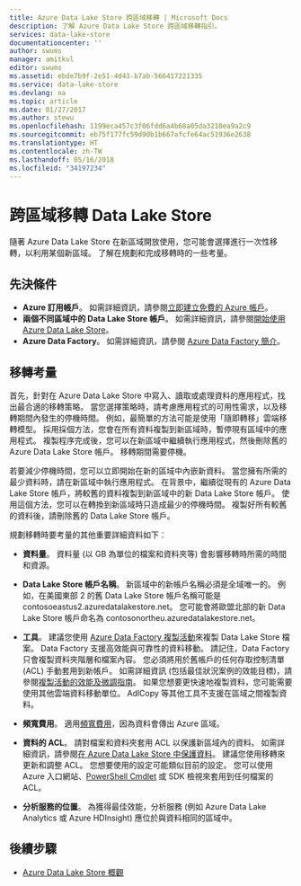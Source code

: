 ```yaml
---
title: Azure Data Lake Store 跨區域移轉 | Microsoft Docs
description: 了解 Azure Data Lake Store 跨區域移轉指引。
services: data-lake-store
documentationcenter: ''
author: swums
manager: amitkul
editor: swums
ms.assetid: ebde7b9f-2e51-4d43-b7ab-566417221335
ms.service: data-lake-store
ms.devlang: na
ms.topic: article
ms.date: 01/27/2017
ms.author: stewu
ms.openlocfilehash: 1199eca457c3f06fdd6a4b68a05da3210ea9a2c9
ms.sourcegitcommit: eb75f177fc59d90b1b667afcfe64ac51936e2638
ms.translationtype: HT
ms.contentlocale: zh-TW
ms.lasthandoff: 05/16/2018
ms.locfileid: "34197234"
---
```

# <a name="migrate-data-lake-store-across-regions"></a>跨區域移轉 Data Lake Store

隨著 Azure Data Lake Store 在新區域開放使用，您可能會選擇進行一次性移轉，以利用某個新區域。 了解在規劃和完成移轉時的一些考量。

## <a name="prerequisites"></a>先決條件

* **Azure 訂用帳戶**。 如需詳細資訊，請參閱[立即建立免費的 Azure 帳戶](https://azure.microsoft.com/pricing/free-trial/)。
* **兩個不同區域中的 Data Lake Store 帳戶**。 如需詳細資訊，請參閱[開始使用 Azure Data Lake Store](data-lake-store-get-started-portal.md)。
* **Azure Data Factory**。 如需詳細資訊，請參閱 [Azure Data Factory 簡介](../data-factory/introduction.md)。


## <a name="migration-considerations"></a>移轉考量

首先，針對在 Azure Data Lake Store 中寫入、讀取或處理資料的應用程式，找出最合適的移轉策略。 當您選擇策略時，請考慮應用程式的可用性需求，以及移轉期間內發生的停機時間。 例如，最簡單的方法可能是使用「隨即轉移」雲端移轉模型。 採用採個方法，您會在所有資料複製到新區域時，暫停現有區域中的應用程式。 複製程序完成後，您可以在新區域中繼續執行應用程式，然後刪除舊的 Azure Data Lake Store 帳戶。 移轉期間需要停機。

若要減少停機時間，您可以立即開始在新的區域中內嵌新資料。 當您擁有所需的最少資料時，請在新區域中執行應用程式。 在背景中，繼續從現有的 Azure Data Lake Store 帳戶，將較舊的資料複製到新區域中的新 Data Lake Store 帳戶。 使用這個方法，您可以在轉換到新區域時只造成最少的停機時間。 複製好所有較舊的資料後，請刪除舊的 Data Lake Store 帳戶。

規劃移轉時要考量的其他重要詳細資料如下︰

* **資料量**。 資料量 (以 GB 為單位的檔案和資料夾等) 會影響移轉時所需的時間和資源。

* **Data Lake Store 帳戶名稱**。 新區域中的新帳戶名稱必須是全域唯一的。 例如，在美國東部 2 的舊 Data Lake Store 帳戶名稱可能是 contosoeastus2.azuredatalakestore.net。 您可能會將歐盟北部的新 Data Lake Store 帳戶命名為 contosonortheu.azuredatalakestore.net。

* **工具**。 建議您使用 [Azure Data Factory 複製活動](../data-factory/connector-azure-data-lake-store.md)來複製 Data Lake Store 檔案。 Data Factory 支援高效能與可靠性的資料移動。 請記住，Data Factory 只會複製資料夾階層和檔案內容。 您必須將用於舊帳戶的任何存取控制清單 (ACL) 手動套用到新帳戶。 如需詳細資訊 (包括最佳狀況案例的效能目標)，請參閱[複製活動的效能及微調指南](../data-factory/copy-activity-performance.md)。 如果您想要更快速地複製資料，您可能需要使用其他雲端資料移動單位。 AdlCopy 等其他工具不支援在區域之間複製資料。  

* **頻寬費用**。 適用[頻寬費用](https://azure.microsoft.com/pricing/details/bandwidth/)，因為資料會傳出 Azure 區域。

* **資料的 ACL**。 請對檔案和資料夾套用 ACL 以保護新區域內的資料。 如需詳細資訊，請參閱[在 Azure Data Lake Store 中保護資料](data-lake-store-secure-data.md)。 建議您使用移轉來更新和調整 ACL。 您想要使用的設定可能類似目前的設定。 您可以使用 Azure 入口網站、[PowerShell Cmdlet](/powershell/module/azurerm.datalakestore/get-azurermdatalakestoreitempermission) 或 SDK 檢視來套用到任何檔案的 ACL。  

* **分析服務的位置**。 為獲得最佳效能，分析服務 (例如 Azure Data Lake Analytics 或 Azure HDInsight) 應位於與資料相同的區域中。  

## <a name="next-steps"></a>後續步驟
* [Azure Data Lake Store 概觀](data-lake-store-overview.md)
